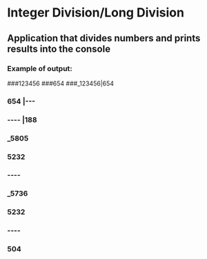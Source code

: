 # Integer Division/Long Division

## Application that divides numbers and prints results into the console

### Example of output:
###123456
###654
###_123456|654
###  654  |---
### ----  |188
### _5805
###  5232
###  ----
###  _5736
###   5232
###   ----
###    504

